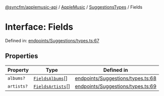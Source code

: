 [@syncfm/applemusic-api](../../../../../../globals.md) / [AppleMusic](../../../index.md) / [SuggestionsTypes](../index.md) / Fields

# Interface: Fields

Defined in: [endpoints/Suggestions/types.ts:67](https://github.com/sync-fm/applemusic-api/blob/9471caba6a6b5bc92263ffc6e5d9c04672ec1f7f/src/endpoints/Suggestions/types.ts#L67)

## Properties

| Property | Type | Defined in |
| ------ | ------ | ------ |
| <a id="albums"></a> `albums?` | [`FieldsAlbums`](../enumerations/FieldsAlbums.md)[] | [endpoints/Suggestions/types.ts:68](https://github.com/sync-fm/applemusic-api/blob/9471caba6a6b5bc92263ffc6e5d9c04672ec1f7f/src/endpoints/Suggestions/types.ts#L68) |
| <a id="artists"></a> `artists?` | [`FieldsArtists`](../enumerations/FieldsArtists.md)[] | [endpoints/Suggestions/types.ts:69](https://github.com/sync-fm/applemusic-api/blob/9471caba6a6b5bc92263ffc6e5d9c04672ec1f7f/src/endpoints/Suggestions/types.ts#L69) |
